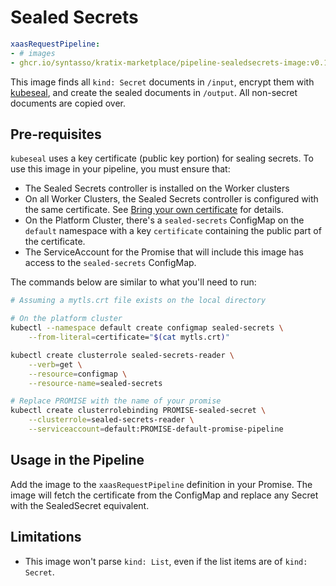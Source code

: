 # Sealed Secrets

```yaml
xaasRequestPipeline:
- # images
- ghcr.io/syntasso/kratix-marketplace/pipeline-sealedsecrets-image:v0.1.0
```

This image finds all `kind: Secret` documents in `/input`, encrypt them with
[kubeseal](https://github.com/bitnami-labs/sealed-secrets), and create the sealed
documents in `/output`. All non-secret documents are copied over.

## Pre-requisites

`kubeseal` uses a key certificate (public key portion) for sealing secrets. To use this
image in your pipeline, you must ensure that:

* The Sealed Secrets controller is installed on the Worker clusters
* On all Worker Clusters, the Sealed Secrets controller is configured with the same
  certificate. See [Bring your own
  certificate](https://github.com/bitnami-labs/sealed-secrets/blob/main/docs/bring-your-own-certificates.md)
  for details.
* On the Platform Cluster, there's a `sealed-secrets` ConfigMap on the `default`
  namespace with a key `certificate` containing the public part of the certificate.
* The ServiceAccount for the Promise that will include this image has access to the
  `sealed-secrets` ConfigMap.

The commands below are similar to what you'll need to run:

```bash
# Assuming a mytls.crt file exists on the local directory

# On the platform cluster
kubectl --namespace default create configmap sealed-secrets \
    --from-literal=certificate="$(cat mytls.crt)"

kubectl create clusterrole sealed-secrets-reader \
    --verb=get \
    --resource=configmap \
    --resource-name=sealed-secrets

# Replace PROMISE with the name of your promise
kubectl create clusterrolebinding PROMISE-sealed-secret \
    --clusterrole=sealed-secrets-reader \
    --serviceaccount=default:PROMISE-default-promise-pipeline
```

## Usage in the Pipeline

Add the image to the `xaasRequestPipeline` definition in your Promise. The image will
fetch the certificate from the ConfigMap and replace any Secret with the SealedSecret
equivalent.

## Limitations

* This image won't parse `kind: List`, even if the list items are of `kind: Secret`.

